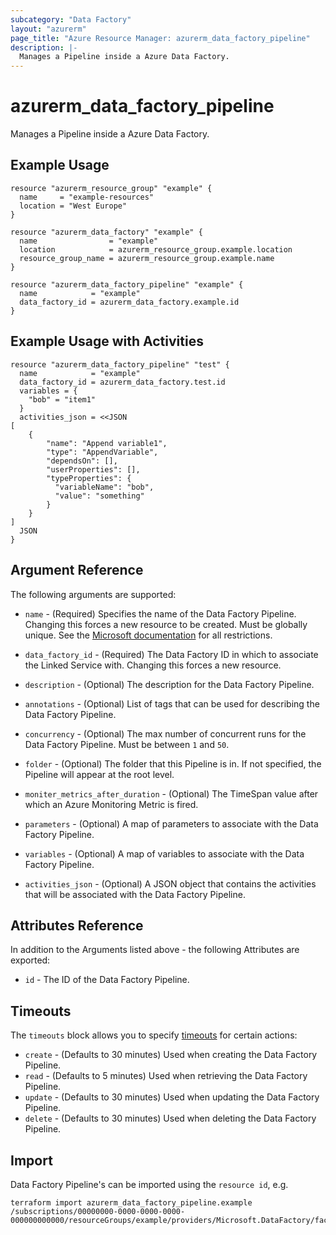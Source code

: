 ```yaml
---
subcategory: "Data Factory"
layout: "azurerm"
page_title: "Azure Resource Manager: azurerm_data_factory_pipeline"
description: |-
  Manages a Pipeline inside a Azure Data Factory.
---
```


# azurerm_data_factory_pipeline

Manages a Pipeline inside a Azure Data Factory.

## Example Usage

```hcl
resource "azurerm_resource_group" "example" {
  name     = "example-resources"
  location = "West Europe"
}

resource "azurerm_data_factory" "example" {
  name                = "example"
  location            = azurerm_resource_group.example.location
  resource_group_name = azurerm_resource_group.example.name
}

resource "azurerm_data_factory_pipeline" "example" {
  name            = "example"
  data_factory_id = azurerm_data_factory.example.id
}
```

## Example Usage with Activities

```hcl
resource "azurerm_data_factory_pipeline" "test" {
  name            = "example"
  data_factory_id = azurerm_data_factory.test.id
  variables = {
    "bob" = "item1"
  }
  activities_json = <<JSON
[
    {
        "name": "Append variable1",
        "type": "AppendVariable",
        "dependsOn": [],
        "userProperties": [],
        "typeProperties": {
          "variableName": "bob",
          "value": "something"
        }
    }
]
  JSON
}
```

## Argument Reference

The following arguments are supported:

* `name` - (Required) Specifies the name of the Data Factory Pipeline. Changing this forces a new resource to be created. Must be globally unique. See the [Microsoft documentation](https://docs.microsoft.com/azure/data-factory/naming-rules) for all restrictions.

* `data_factory_id` - (Required) The Data Factory ID in which to associate the Linked Service with. Changing this forces a new resource.

* `description` - (Optional) The description for the Data Factory Pipeline.

* `annotations` - (Optional) List of tags that can be used for describing the Data Factory Pipeline.

* `concurrency` - (Optional) The max number of concurrent runs for the Data Factory Pipeline. Must be between `1` and `50`.

* `folder` - (Optional) The folder that this Pipeline is in. If not specified, the Pipeline will appear at the root level.

* `moniter_metrics_after_duration` - (Optional) The TimeSpan value after which an Azure Monitoring Metric is fired.

* `parameters` - (Optional) A map of parameters to associate with the Data Factory Pipeline.

* `variables` - (Optional) A map of variables to associate with the Data Factory Pipeline.

* `activities_json` - (Optional) A JSON object that contains the activities that will be associated with the Data Factory Pipeline.

## Attributes Reference

In addition to the Arguments listed above - the following Attributes are exported:

* `id` - The ID of the Data Factory Pipeline.

## Timeouts

The `timeouts` block allows you to specify [timeouts](https://www.terraform.io/language/resources/syntax#operation-timeouts) for certain actions:

* `create` - (Defaults to 30 minutes) Used when creating the Data Factory Pipeline.
* `read` - (Defaults to 5 minutes) Used when retrieving the Data Factory Pipeline.
* `update` - (Defaults to 30 minutes) Used when updating the Data Factory Pipeline.
* `delete` - (Defaults to 30 minutes) Used when deleting the Data Factory Pipeline.

## Import

Data Factory Pipeline's can be imported using the `resource id`, e.g.

```shell
terraform import azurerm_data_factory_pipeline.example /subscriptions/00000000-0000-0000-0000-000000000000/resourceGroups/example/providers/Microsoft.DataFactory/factories/example/pipelines/example
```
